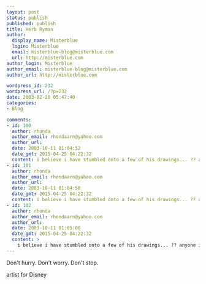 ```yaml
---
layout: post
status: publish
published: publish
title: Herb Ryman
author:
  display_name: Misterblue
  login: Misterblue
  email: misterblue-blog@misterblue.com
  url: http://misterblue.com
author_login: Misterblue
author_email: misterblue-blog@misterblue.com
author_url: http://misterblue.com

wordpress_id: 232
wordpress_url: /?p=232
date: 2003-02-20 05:47:40
categories:
- Blog

comments:
- id: 100
  author: rhonda
  author_email: rhondaarn@yahoo.com
  author_url: 
  date: 2003-10-11 01:04:52
  date_gmt: 2015-04-25 04:22:32
  content: i believe i have stumbled onto a few of his drawings... ?? anyone interest  ?
- id: 101
  author: rhonda
  author_email: rhondaarn@yahoo.com
  author_url: 
  date: 2003-10-11 01:04:58
  date_gmt: 2015-04-25 04:22:32
  content: i believe i have stumbled onto a few of his drawings... ?? anyone interest  ?
- id: 102
  author: rhonda
  author_email: rhondaarn@yahoo.com
  author_url: 
  date: 2003-10-11 01:05:06
  date_gmt: 2015-04-25 04:22:32
  content: >
    i believe i have stumbled onto a few of his drawings... ?? anyone interest  ?
---
```

Don't hurry.
Don't worry.
Don't stop.
<!--more-->
artist for Disney
